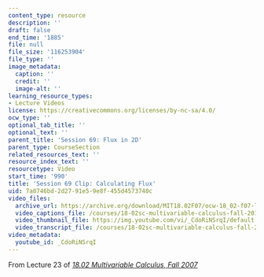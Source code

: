 ```yaml
---
content_type: resource
description: ''
draft: false
end_time: '1885'
file: null
file_size: '116253904'
file_type: ''
image_metadata:
  caption: ''
  credit: ''
  image-alt: ''
learning_resource_types:
- Lecture Videos
license: https://creativecommons.org/licenses/by-nc-sa/4.0/
ocw_type: ''
optional_tab_title: ''
optional_text: ''
parent_title: 'Session 69: Flux in 2D'
parent_type: CourseSection
related_resources_text: ''
resource_index_text: ''
resourcetype: Video
start_time: '990'
title: 'Session 69 Clip: Calculating Flux'
uid: 7a0746bd-2d27-91e5-9e8f-455d4573740c
video_files:
  archive_url: https://archive.org/download/MIT18.02F07/ocw-18_02-f07-lec23_300k.mp4
  video_captions_file: /courses/18-02sc-multivariable-calculus-fall-2010/CdoRiNSrqI_captions.vtt
  video_thumbnail_file: https://img.youtube.com/vi/_CdoRiNSrqI/default.jpg
  video_transcript_file: /courses/18-02sc-multivariable-calculus-fall-2010/CdoRiNSrqI_transcript.pdf
video_metadata:
  youtube_id: _CdoRiNSrqI
---
```

From Lecture 23 of [_18.02 Multivariable Calculus, Fall 2007_](/courses/18-02-multivariable-calculus-fall-2007/video_galleries/video-lectures)